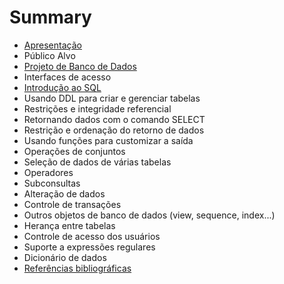 # Summary

* [Apresentação](README.md)
* Público Alvo
* [Projeto de Banco de Dados](capitulos/projeto_de_banco_de_dados.md)
* Interfaces de acesso
* [Introdução ao SQL](capitulos/introducao_ao_sql.md)
* Usando DDL para criar e gerenciar tabelas
* Restrições e integridade referencial
* Retornando dados com o comando SELECT
* Restrição e ordenação do retorno de dados
* Usando funções para customizar a saída
* Operações de conjuntos
* Seleção de dados de várias tabelas
* Operadores
* Subconsultas
* Alteração de dados
* Controle de transações
* Outros objetos de banco de dados (view, sequence, index...)
* Herança entre tabelas
* Controle de acesso dos usuários
* Suporte a expressões regulares
* Dicionário de dados
* [Referências bibliográficas](capitulos/referencias_bibliograficas.md)

